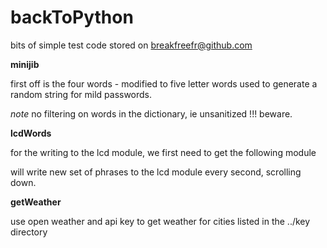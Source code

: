 # backToPython
bits of simple test code stored on breakfreefr@github.com

**minijib**

first off is the four words - modified to five letter words used to generate a random string for mild passwords.

*note* no filtering on words in the dictionary, ie unsanitized !!! beware.

**lcdWords**

for the writing to the lcd module, we first need to get the following module

<script src="https://gist.github.com/vay3t/8b0577acfdb27a78101ed16dd78ecba1.js"></script>

will write new set of phrases to the lcd module every second, scrolling down.

**getWeather**

use open weather and api key to get weather for cities listed in the ../key directory 

